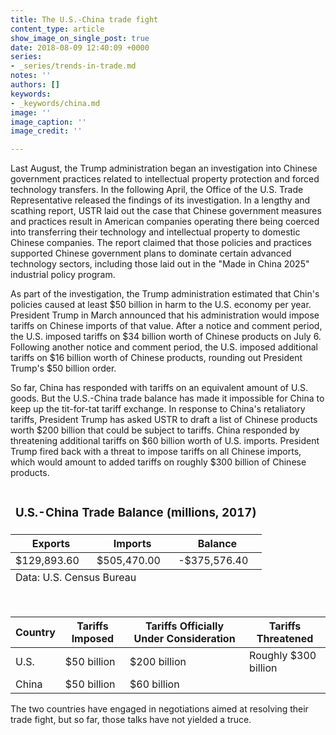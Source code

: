 ```yaml
---
title: The U.S.-China trade fight
content_type: article
show_image_on_single_post: true
date: 2018-08-09 12:40:09 +0000
series:
- _series/trends-in-trade.md
notes: ''
authors: []
keywords:
- _keywords/china.md
image: ''
image_caption: ''
image_credit: ''

---
```

Last August, the Trump administration began an investigation into Chinese government practices related to intellectual property protection and forced technology transfers. In the following April, the Office of the U.S. Trade Representative released the findings of its investigation. In a lengthy and scathing report, USTR laid out the case that Chinese government measures and practices result in American companies operating there being coerced into transferring their technology and intellectual property to domestic Chinese companies. The report claimed that those policies and practices supported Chinese government plans to dominate certain advanced technology sectors, including those laid out in the "Made in China 2025" industrial policy program.

As part of the investigation, the Trump administration estimated that Chin's policies caused at least $50 billion in harm to the U.S. economy per year. President Trump in March announced that his administration would impose tariffs on Chinese imports of that value. After a notice and comment period, the U.S. imposed tariffs on $34 billion worth of Chinese products on July 6. Following another notice and comment period, the U.S. imposed additional tariffs on $16 billion worth of Chinese products, rounding out President Trump's $50 billion order.

So far, China has responded with tariffs on an equivalent amount of U.S. goods. But the U.S.-China trade balance has made it impossible for China to keep up the tit-for-tat tariff exchange. In response to China's retaliatory tariffs, President Trump has asked USTR to draft a list of Chinese products worth $200 billion that could be subject to tariffs. China responded by threatening additional tariffs on $60 billion worth of U.S. imports. President Trump fired back with a threat to impose tariffs on all Chinese imports, which would amount to added tariffs on roughly $300 billion of Chinese products.

<table>
<thead>
<tr>
<td colspan="3">
<h3>U.S.-China Trade Balance (millions, 2017)</h3>
</td>
</tr>
<tr>
<th>
Exports
</th>
<th>
Imports
</th>
<th>
Balance
</th>
</tr>
</thead>

<tbody>
<tr>
<td>
$129,893.60
</td>
<td>
$505,470.00
</td>
<td>
-$375,576.40
</td>
</tr>
</tbody>
<tfoot>
<tr>
<td colspan="3">
Data: U.S. Census Bureau
</td>
</tr>
</tfoot>
</table>
<p>&nbsp;</p>
<table>
<thead>
<tr>
<th>
Country
</th>
<th>
Tariffs Imposed
</th>
<th>
Tariffs Officially Under Consideration
</th>
<th>
Tariffs Threatened
</th>
</tr>
</thead><tbody>
<tr>
<td>
U.S.
</td>
<td>
$50 billion
</td>
<td>
$200 billion
</td>
<td>
Roughly $300 billion
</td>
</tr>
<tr>
<td>
China
</td>
<td>
$50 billion
</td>
<td>
$60 billion
</td>
<td>

</td>
</tr>
</tbody>
</table>

The two countries have engaged in negotiations aimed at resolving their trade fight, but so far, those talks have not yielded a truce.